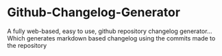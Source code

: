 # Github-Changelog-Generator
 A fully web-based, easy to use, github repository changelog generator... Which generates markdown based changelog using the commits made to the repository 
